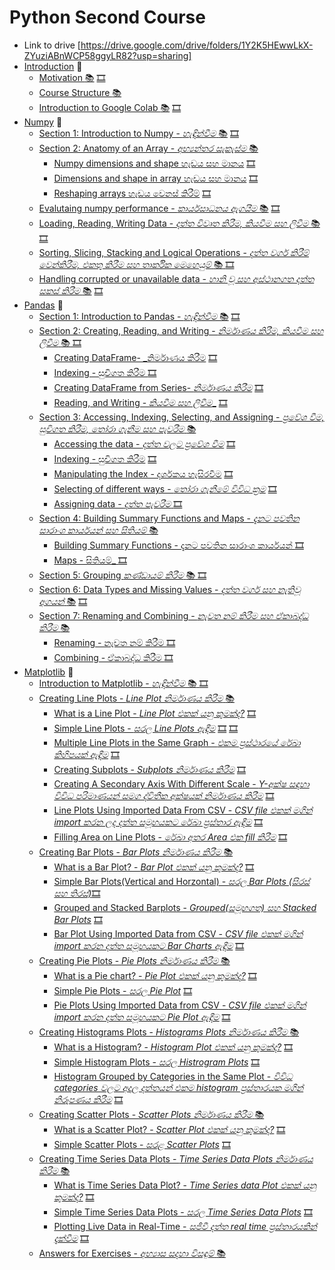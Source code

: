 # Python Second Course 
* Link to drive [https://drive.google.com/drive/folders/1Y2K5HEwwLkX-ZYuziABnWCP58ggyLR82?usp=sharing]
* [Introduction](#introduction) :dart:
  * [Motivation :books:](https://github.com/GPrathap/pythonII/blob/master/intro/course_motivation.ipynb) [🎞️](https://drive.google.com/file/d/1YY8D1hT5WDrZH2L9t3AexrEQbjpCxUGz/view?usp=sharing)
  * [Course Structure :books:](https://github.com/GPrathap/pythonII/blob/master/intro/course_structure.ipynb)
  * [Introduction to Google Colab :books:](https://github.com/GPrathap/pythonII/blob/master/intro/colab_introduction.ipynb) [🎞️](https://drive.google.com/file/d/1OmxRkj64iSGB9JQJcAD6vzKUDVN6DrgC/view?usp=sharing)
* [Numpy](#numpy) :dart:
  * [Section 1: Introduction to Numpy - _හැඳින්වීම_ :books:](https://github.com/GPrathap/pythonII/blob/master/sec_numpy/numpy_introduction.ipynb) [🎞️](https://drive.google.com/file/d/17UdCgNu_PzFohfN9vMH97SSIRhUZOVg0/view?usp=sharing)
  * [Section 2: Anatomy of an Array - _අභ්‍යන්තර සැකැස්ම_ :books: ](https://github.com/GPrathap/pythonII/blob/master/sec_numpy/numpy.ipynb) 
    * [Numpy dimensions and shape හැඩය සහ මානය](https://github.com/GPrathap/pythonII/blob/master/sec_numpy/numpy.ipynb) [🎞️](https://drive.google.com/file/d/1AQzTnYyznDoOWbCyU4Dz7V8BFygOmC9M/view?usp=sharing)
    * [Dimensions and shape in array හැඩය සහ මානය](https://github.com/GPrathap/pythonII/blob/master/sec_numpy/numpy.ipynb) [🎞️](https://drive.google.com/file/d/1-KoYr70W3pNYHd0qM4FCUIeMDjm9QrZ7/view?usp=sharing)
    * [Reshaping arrays හැඩය වෙනස් කිරීම්](https://github.com/GPrathap/pythonII/blob/master/sec_numpy/numpy.ipynb) [🎞️](https://drive.google.com/file/d/1_g_vvdjaRAnGdf1X7VGwgo99Z9znIoUc/view?usp=sharing)
  * [Evalutaing numpy performance - _කාර්යසාධනය ඇගයීම_ :books:](https://github.com/GPrathap/pythonII/blob/master/sec_numpy/numpy.ipynb) [🎞️](https://drive.google.com/file/d/1ohlnW_DHIRjcifOCvMtEf0rYwTDiB8JC/view?usp=sharing)
  * [Loading, Reading, Writing Data - _දත්ත විවෘත කිරීම, කියවීම සහ ලිවීම_ :books:](https://github.com/GPrathap/pythonII/blob/master/sec_numpy/numpy.ipynb) [🎞️](https://drive.google.com/file/d/1w0UQjEEkLEGy60rPdQRFO5abNOs3e5M-/view?usp=sharing)
  * [Sorting, Slicing, Stacking and Logical Operations - _දත්ත වර්ග කිරීම් වෙන්කිරීම, එකතු කිරීම සහ තාර්කික මෙහෙයුම්_ :books: ](https://github.com/GPrathap/pythonII/blob/master/sec_numpy/numpy.ipynb) [🎞️](https://drive.google.com/file/d/1o2kQPp_aoFumloOReiPCVanhOn1-iaSW/view?usp=sharing)
  * [Handling corrupted or unavailable data - _හානි වූ සහ අස්ථානගත දත්ත සකස් කිරීම_ :books:](https://github.com/GPrathap/pythonII/blob/master/sec_numpy/numpy.ipynb) [🎞️](https://drive.google.com/file/d/1lqICFoHJqWc4XxTWUCwg7dqCLT3lmfxw/view?usp=sharing)
* [Pandas](#pandas) :dart:
  * [Section 1: Introduction to Pandas - _හැඳින්වීම_ :books:](https://github.com/GPrathap/pythonII/blob/master/sec_pandas/pandas_introduction.ipynb) [🎞️](https://drive.google.com/file/d/1e7FQ1cUDd5nvAC7r57uo22-piFKnGq22/view?usp=sharing)
  * [Section 2: Creating, Reading, and Writing - _නිර්මාණය කිරීම, කියවීම සහ ලිවීම_ :books: ](https://github.com/GPrathap/pythonII/blob/master/sec_pandas/pandas.ipynb)  [🎞️](https://drive.google.com/file/d/1waSpa4TStORZM4nXyETJd8MfXH0ftt4F/view?usp=sharing)
      * [Creating DataFrame- _නිර්මාණය කිරීම](#creating) [🎞️](https://drive.google.com/file/d/1M8TEEc94gZzJxWkeqQF4i6HaxezW6xSg/view?usp=sharing)
      * [Indexing - සුචිගත කිරීම ](#creating) [🎞️](https://drive.google.com/file/d/1wc4G4ZmLERUywHEsZ3c9AOWHMGwL8R6n/view?usp=sharing)
      * [Creating DataFrame from Series- _නිර්මාණය කිරීම_](#creating-series) [🎞️](https://drive.google.com/file/d/1u4vu6acz-CYxMoFvudqeE4X_iA9MWa9f/view?usp=sharing)
      * [Reading, and Writing - _කියවීම සහ ලිවීම__](#reading-and-writing) [🎞️](https://drive.google.com/file/d/1CuSNi9sBbx79hpFeK0AW37zFYlfHkzu6/view?usp=sharing)
  * [Section 3: Accessing, Indexing, Selecting, and Assigning - _ප්‍රවේශ වීම, සුචිගත කිරීම, තෝරා ගැනීම සහ පැවරීම_  :books:](https://github.com/GPrathap/pythonII/blob/master/sec_pandas/pandas.ipynb)
      * [Accessing the data - _දත්ත වලට ප්‍රවේශ වීම_](#accessing-the-data) [🎞️](https://drive.google.com/file/d/1ODRGAk9JrP5FJ1tKq9K1930ozUEHMWI9/view?usp=sharing)
      * [Indexing - සුචිගත කිරීම](#indexing) [🎞️](https://drive.google.com/file/d/19QmhDN1O9UjrEpGq3ozEST0g_PLGgAkT/view?usp=sharing)
      * [Manipulating the Index - දර්ශකය හැසිරවීම](#manipulation-the-index) [🎞️](https://drive.google.com/file/d/1sbCRJx57dJ50esdcVwfb-TC6DuaANoSe/view?usp=sharing)
      * [Selecting of different ways - _තෝරා ගැනීමේ විවිධ ක්‍රම_](#selecting-of-different-ways) [🎞️](https://drive.google.com/file/d/1aYklUXwTA4MaHK_00UEGRqpu_mhjDwXd/view?usp=sharing)
      * [Assigning data - _දත්ත පැවරීම_ ](#assigning-data) [🎞️](https://drive.google.com/file/d/124fSD4OLxCJfSpcQ9oKiJbITMxEC7FJ9/view?usp=sharing)
  * [Section 4: Building Summary Functions and Maps - _දැනට පවතින සාරාංශ කාර්යයන් සහ සිතියම්_ :books:](https://github.com/GPrathap/pythonII/blob/master/sec_pandas/pandas.ipynb) 
      * [Building Summary Functions - දැනට පවතින සාරාංශ කාර්යයන් ](#building_summary_function)[🎞️](https://drive.google.com/file/d/1IfRDf2byTQypirNenq6e4_TkKVR9agai/view?usp=sharing)
      * [Maps - සිතියම්_ ](#mapping)[🎞️](https://drive.google.com/file/d/1IfRDf2byTQypirNenq6e4_TkKVR9agai/view?usp=sharing)
  * [Section 5: Grouping _කණ්ඩායම් කිරීම_ :books: ](https://github.com/GPrathap/pythonII/blob/master/sec_pandas/pandas.ipynb) [🎞️](https://drive.google.com/file/d/1hQZFgH_uOBE8q1V-yZ7OtD_5U2VfATmW/view?usp=sharing)
  * [Section 6: Data Types and Missing Values - _දත්ත වර්ග සහ නැතිවූ අගයන්_ :books:](https://github.com/GPrathap/pythonII/blob/master/sec_pandas/pandas.ipynb) [🎞️](https://drive.google.com/file/d/1SIs-wbJDbLDtiMMX2vbvvmRU1kwwljId/view?usp=sharing)
  * [Section 7: Renaming and Combining - _නැවත නම් කිරීම සහ ඒකාබද්ධ කිරීම_ :books: ](https://github.com/GPrathap/pythonII/blob/master/sec_pandas/pandas.ipynb)
      * [Renaming - නැවත නම් කිරීම ](#renaming)[🎞️](https://drive.google.com/file/d/14--q8gLkhKOWwe5WH6-r8TAYRmg866WA/view?usp=sharing)
      * [Combining - ඒකාබද්ධ කිරීම ](#combining)[🎞️](https://drive.google.com/file/d/1fvUZscs61Ll-P3ebSSDyBcA3eeu77w77/view?usp=sharing)
* [Matplotlib](#matplotlib) :dart:
  * [Introduction to Matplotlib - _හැඳින්වීම_ :books: ](https://github.com/GPrathap/pythonII/blob/master/sec_matplotlib/matplotlib.ipynb) [🎞️]()
  * [Creating Line Plots - _Line Plot නිර්මාණය කිරීම_ :books: ](https://github.com/GPrathap/pythonII/blob/master/sec_matplotlib/matplotlib.ipynb)
    * [What is a Line Plot - _Line Plot එකක් යනු කුමක්ද?_](#what-is-line-plot) [🎞️](https://drive.google.com/file/d/1wUPHUHlsbbFEpbIswh7l3agUYwPv3TI8/view?usp=sharing)
    * [Simple Line Plots - _සරල Line Plots ඇඳීම_](#simple-line-plots) [🎞️](https://drive.google.com/file/d/1XlsrVmKOoiGHb_OydmtXwN2odavgw3jD/view?usp=sharing) [🎞️](https://drive.google.com/file/d/129uLhfs46FtZ0LcQSilw4OssZBTXRoWE/view?usp=sharing)
    * [Multiple Line Plots in the Same Graph - _එකම ප්‍රස්ථාරයේ රේඛා කිහිපයක් ඇඳීම_](#multiple-line-plot-in-the-same-graph) [🎞️](https://drive.google.com/file/d/1jeineN8fCUsk6nTCbzAteeuzbTxzT4y2/view?usp=sharing)
    * [Creating Subplots - _Subplots නිර්මාණය කිරීම_](#creating-subplots) [🎞️](https://drive.google.com/file/d/13YrjDo5JNSzDwHwOigPfKB2yWntso7Xq/view?usp=sharing)
    * [Creating A Secondary Axis With Different Scale - _Y-අක්ෂ සඳහා විවිධ පරිමාණයන් සමග ද්විතීක අක්ෂයක් නිර්මාණය කිරීම_](#creating-a-secondary-axis-with-different-scale) [🎞️](https://drive.google.com/file/d/1jt3w7riU4pdcHjg283Tl__nq204ixLG9/view?usp=sharing)
    * [Line Plots Using Imported Data From CSV -  _CSV file එකක් මගින් import කරන ලද දත්ත සමූහයකට රේඛා ප්‍රස්තාර ඇඳීම_](#line-plot-using-imported-data-from-csv) [🎞️](https://drive.google.com/file/d/1KXOA12mnqEsaTaDNVimkcQtFqRDIarEW/view?usp=sharing)
    * [Filling Area on Line Plots - _රේඛා අතර Area එක fill කිරීම_](#filling-area-on-line-plots) [🎞️](https://drive.google.com/file/d/13rTg-z_e_NEdtGc8HvbnPw3oHmxRFgNq/view?usp=sharing)
  * [Creating Bar Plots - _Bar Plots නිර්මාණය කිරීම_ :books: ](https://github.com/GPrathap/pythonII/blob/master/sec_matplotlib/matplotlib.ipynb)
    * [What is a Bar Plot? - _Bar Plot එකක් යනු කුමක්ද?_](#what-is-a-barplot) [🎞️](https://drive.google.com/file/d/1mpsTdhFPJQ25YXJGRDz6OO-LaSPd_-KA/view?usp=sharing)
    * [Simple Bar Plots(Vertical and Horzontal) - _සරල Bar Plots (සිරස් සහ තිරස්)_](#simple-bar-plots-vertical-and-horizontal)[🎞️](https://drive.google.com/file/d/1YyxlTBzmLQG4534o1m1BYAdh91VEgU3i/view?usp=sharing)
    * [Grouped and Stacked Barplots - _Grouped(සමූහගත) සහ Stacked Bar Plots_](#grouped-and-stacked-barplots) [🎞️](https://drive.google.com/file/d/1AxgFxITxriCHcBOsO8vVE5P3HZZOItV7/view?usp=sharing)
    * [Bar Plot Using Imported Data from CSV - _CSV file එකක් මගින් import කරන දත්ත සමූහයකට Bar Charts ඇඳීම_](#bar-plot-using-imported-data-from-csv) [🎞️](https://drive.google.com/file/d/1F936J1dAlkv6BPPH2JnTNdoHyjidbVX7/view?usp=sharing)
  * [Creating Pie Plots - _Pie Plots නිර්මාණය කිරීම_ :books: ](https://github.com/GPrathap/pythonII/blob/master/sec_matplotlib/matplotlib.ipynb)
    * [What is a Pie chart? - _Pie Plot එකක් යනු කුමක්ද?_](#what-is-a-pie-plot) [🎞️](https://drive.google.com/file/d/1hSfdzM4T_upS9SZKdOOpk_P_OkKqJPns/view?usp=sharing)
    * [Simple Pie Plots - _සරල Pie Plot_](#simple-pie-plots) [🎞️](https://drive.google.com/file/d/1UTKaIxoa1giWD8u0Pi6zTt-Q9KSnkoId/view?usp=sharing)
    * [Pie Plots Using Imported Data from CSV - _CSV file එකක් මගින් import කරන දත්ත සමූහයකට Pie Plot ඇඳීම_](#pie-plots-using-imported-data-from-csv) [🎞️](https://drive.google.com/file/d/1whmoYF65Z2kmlciUlRRgd3YtgBcObLLx/view?usp=sharing)
  * [Creating Histograms Plots - _Histograms Plots නිර්මාණය කිරීම_ :books: ](https://github.com/GPrathap/pythonII/blob/master/sec_matplotlib/matplotlib.ipynb)
    * [What is a Histogram? - _Histogram Plot එකක් යනු කුමක්ද?_](#what-is-a-histogram) [🎞️](https://drive.google.com/file/d/1ZiJ3pPLSLDQtyij58gm7nSQKN7G1pryn/view?usp=sharing)
    * [Simple Histogram Plots - _සරල Histrogram Plots_](#simple-histogram-plots) [🎞️](https://drive.google.com/file/d/13zOktPmQuEwcmWafHdU1_UvuQdQAQ8ZV/view?usp=sharing)
    * [Histogram Grouped by Categories in the Same Plot - _විවිධ categories වලට අදාල දත්තයන් එකම histogram ප්‍රස්තාරයක මගින් නිරූපණය කිරීම_](#histogram-grouped-by-categories-in-same-plot) [🎞️](https://drive.google.com/file/d/1aSo6s-lQeQHyjHPezsIoAxyood-3kKmp/view?usp=sharing)
  * [Creating Scatter Plots - _Scatter Plots නිර්මාණය කිරීම_ :books: ](https://github.com/GPrathap/pythonII/blob/master/sec_matplotlib/matplotlib.ipynb)
    * [What is a Scatter Plot? - _Scatter Plot එකක් යනු කුමක්ද?_](#what-is-a-scatter-plot) [🎞️](https://drive.google.com/file/d/1_1IqUlH4RceKkF-p7qmlhg88_N8u79YC/view?usp=sharing)
    * [Simple Scatter Plots - _සරළ Scatter Plots_](#simple-scatter-plots) [🎞️](https://drive.google.com/file/d/1ZFSsNqcY3bwBSAtdsXcuNggqawNhydyQ/view?usp=sharing)
  * [Creating Time Series Data Plots - _Time Series Data Plots නිර්මාණය කිරීම_ :books: ](https://github.com/GPrathap/pythonII/blob/master/sec_matplotlib/matplotlib.ipynb)
    * [What is Time Series Data Plot? - _Time Series data Plot එකක් යනු කුමක්ද?_](#what-is-a-time-series-data-plot) [🎞️](https://drive.google.com/file/d/1prkw_yYh72FYxocZODaPqmIBo_POaQGY/view?usp=sharing)
    * [Simple Time Series Data Plots - _සරල Time Series Data Plots_](#simple-time-series-data-plots) [🎞️](https://drive.google.com/file/d/1g2NLPHD1D_2AWua-IW_YEbeu_P-njYrg/view?usp=sharing)
    * [Plotting Live Data in Real-Time - _සජීවී දත්ත real time ප්‍රස්තාරයකින් දැක්වීම_](#plotting-live-data-in-real-time) [🎞️](https://drive.google.com/file/d/1rqiVYHqorzlPy1ms41JLjm9wTxYYDhlH/view?usp=sharing)
  * [Answers for Exercises - _අභ්‍යාස සදහා විසඳුම්_ :books: ](https://github.com/GPrathap/pythonII/blob/master/sec_matplotlib/matplotlib.ipynb)

